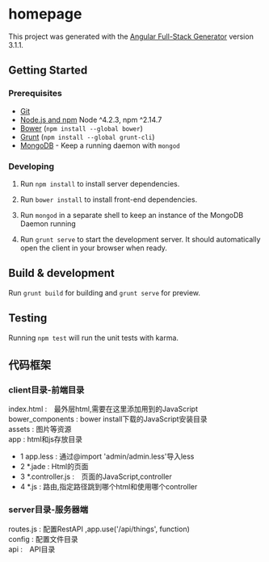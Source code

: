# homepage

This project was generated with the [Angular Full-Stack Generator](https://github.com/DaftMonk/generator-angular-fullstack) version 3.1.1.

## Getting Started

### Prerequisites

- [Git](https://git-scm.com/)
- [Node.js and npm](nodejs.org) Node ^4.2.3, npm ^2.14.7
- [Bower](bower.io) (`npm install --global bower`)
- [Grunt](http://gruntjs.com/) (`npm install --global grunt-cli`)
- [MongoDB](https://www.mongodb.org/) - Keep a running daemon with `mongod`

### Developing

1. Run `npm install` to install server dependencies.

2. Run `bower install` to install front-end dependencies.

3. Run `mongod` in a separate shell to keep an instance of the MongoDB Daemon running

4. Run `grunt serve` to start the development server. It should automatically open the client in your browser when ready.

## Build & development

Run `grunt build` for building and `grunt serve` for preview.

## Testing

Running `npm test` will run the unit tests with karma.


## 代码框架
### client目录-前端目录
index.html :　最外层html,需要在这里添加用到的JavaScript   
bower_components : bower install下载的JavaScript安装目录   
assets : 图片等资源   
app : html和js存放目录   
* 1 app.less : 通过@import 'admin/admin.less'导入less
* 2 *.jade : Html的页面
* 3 *.controller.js :　页面的JavaScript,controller
* 4 *.js : 路由,指定路径跳到哪个html和使用哪个controller

### server目录-服务器端
routes.js : 配置RestAPI ,app.use('/api/things', function)   
config : 配置文件目录   
api :　API目录     
